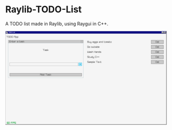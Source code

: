 # Raylib-TODO-List
A TODO list made in Raylib, using Raygui in C++.

![Screenshot](./screenshot.png)
